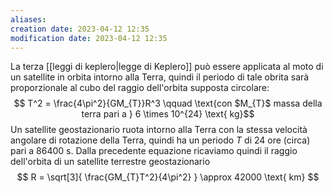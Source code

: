 ```yaml
---
aliases: 
creation date: 2023-04-12 12:35
modification date: 2023-04-12 12:35
---
```

La terza [[leggi di keplero|legge di Keplero]] può essere applicata al moto di un satellite in orbita intorno alla Terra, quindi il periodo di tale obrita sarà proporzionale al cubo del raggio dell'orbita supposta circolare:
$$ T^2 = \frac{4\pi^2}{GM_{T}}R^3 \qquad \text{con $M_{T}$ massa della terra pari a } 6 \times 10^{24} \text{ kg}$$
Un satellite geostazionario ruota intorno alla Terra con la stessa velocità angolare di rotazione della Terra, quindi ha un periodo $T$ di $24$ ore (circa) pari a $86400 \text{ s}$. Dalla precedente equazione ricaviamo quindi il raggio dell'orbita di un satellite terrestre geostazionario
$$ R = \sqrt[3]{ \frac{GM_{T}T^2}{4\pi^2} } \approx 42000 \text{ km} $$

